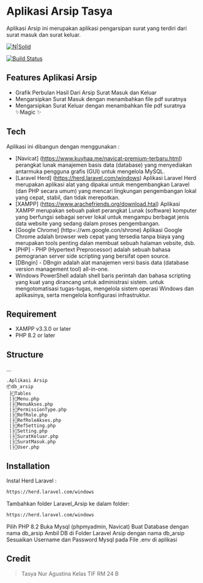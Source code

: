 # Aplikasi Arsip Tasya
Aplikasi Arsip ini merupakan aplikasi pengarsipan surat yang terdiri dari surat masuk dan surat keluar.

[![N|Solid](https://cldup.com/dTxpPi9lDf.thumb.png)](https://nodesource.com/products/nsolid)

[![Build Status](https://travis-ci.org/joemccann/dillinger.svg?branch=master)](https://travis-ci.org/joemccann/dillinger)

## Features Aplikasi Arsip

- Grafik Perbulan Hasil Dari Arsip Surat Masuk dan Keluar
- Mengarsipkan Surat Masuk dengan menambahkan file pdf suratnya
- Mengarsipkan Surat Keluar dengan menambahkan file pdf suratnya
✨Magic ✨

## Tech
Aplikasi ini dibangun dengan menggunakan :
- [Navicat] (https://www.kuyhaa.me/navicat-premium-terbaru.html) perangkat lunak manajemen basis data (database) yang menyediakan antarmuka pengguna grafis (GUI) untuk mengelola MySQL.
- [Laravel Herd] (https://herd.laravel.com/windows) Aplikasi Laravel Herd merupakan aplikasi alat yang dipakai untuk mengembangkan Laravel (dan PHP secara umum) yang mencari lingkungan pengembangan lokal yang cepat, stabil, dan tidak merepotkan.
- [XAMPP] (https://www.arachefriends.org/download.htal) Aplikasi XAMPP merupakan sebuah paket perangkat Lunak (software) komputer yang berfungsi sebagai server lokal untuk mengampu berbagat jenis data website yang sedang dalam proses pengembangan.
- [Google Chrome] (http=://wm.google.con/shrone) Aplikasi Google Chrome adalah browser web cepat yang tersedia tanpa biaya yang merupakan tools penting dalan membuat sebuah halaman vebsite, dsb.
- [PHP] - PHP (Hypertext Preprocessor) adalah sebuah bahasa pemogranan server side scripting yang bersifat open source.
- [DBngin] - DBngin adalah alat manajemen versi basis data (database version management tool) all-in-one.
- Windows PowerShell adalah shell baris perintah dan bahasa scripting yang kuat yang dirancang untuk administrasi sistem. untuk mengotomatisasi tugas-tugas, mengelola sistem operasi Windows dan aplikasinya, serta mengelola konfigurasi infrastruktur.

## Requirement
- XAMPP v3.3.0 or later
- PHP 8.2 or later

## Structure
...
```
.Aplikasi Arsip
📦db_arsip
 ├📂Tables
 |├📜Menu.php
 |├📜MenuAkses.php
 |├📜PermissionType.php
 |├📜RefRole.php
 |├📜RefRoleAkses.php
 |├📜RefSetting.php
 |├📜Setting.php
 |├📜SuratKeluar.php
 |├📜SuratMasuk.php
 |├📜User.php
```

## Installation


Instal Herd Laravel :

```sh
https://herd.laravel.com/windows
```

Tambahkan folder Laravel_Arsip ke dalam folder: 

```sh
https://herd.laravel.com/windows
```
Pilih PHP 8.2
Buka Mysql (phpmyadmin, Navicat)
Buat Database dengan nama db_arsip
Ambil DB di Folder Laravel Arsip dengan nama db_arsip
Sesuaikan Username dan Password Mysql pada File .env di aplikasi


## Credit


>Tasya Nur Agustina Kelas TIF RM 24 B


   

